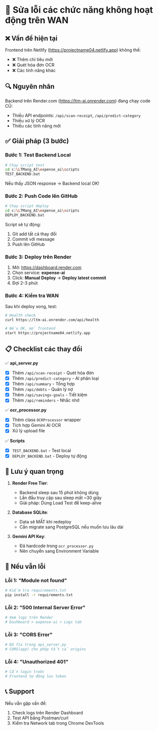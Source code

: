 # 🔧 Sửa lỗi các chức năng không hoạt động trên WAN

## ❌ Vấn đề hiện tại

Frontend trên Netlify (https://projectname04.netlify.app) không thể:
- ❌ Thêm chi tiêu mới
- ❌ Quét hóa đơn OCR
- ❌ Các tính năng khác

## 🔍 Nguyên nhân

Backend trên Render.com (https://ltm-ai.onrender.com) đang chạy code CŨ:
- Thiếu API endpoints: `/api/scan-receipt`, `/api/predict-category`
- Thiếu xử lý OCR
- Thiếu các tính năng mới

## ✅ Giải pháp (3 bước)

### Bước 1: Test Backend Local

```bash
# Chạy script test
cd c:\LTMang_AI\expense_ai\scripts
TEST_BACKEND.bat
```

Nếu thấy JSON response → Backend local OK!

### Bước 2: Push Code lên GitHub

```bash
# Chạy script deploy
cd c:\LTMang_AI\expense_ai\scripts
DEPLOY_BACKEND.bat
```

Script sẽ tự động:
1. Git add tất cả thay đổi
2. Commit với message
3. Push lên GitHub

### Bước 3: Deploy trên Render

1. Mở: https://dashboard.render.com
2. Chọn service: **expense-ai**
3. Click: **Manual Deploy** → **Deploy latest commit**
4. Đợi 2-3 phút

### Bước 4: Kiểm tra WAN

Sau khi deploy xong, test:

```bash
# Health check
curl https://ltm-ai.onrender.com/api/health

# Nếu OK, mở frontend
start https://projectname04.netlify.app
```

## 📋 Checklist các thay đổi

✅ **api_server.py**
- [x] Thêm `/api/scan-receipt` - Quét hóa đơn
- [x] Thêm `/api/predict-category` - AI phân loại
- [x] Thêm `/api/summary` - Tổng hợp
- [x] Thêm `/api/debts` - Quản lý nợ
- [x] Thêm `/api/savings-goals` - Tiết kiệm
- [x] Thêm `/api/reminders` - Nhắc nhở

✅ **ocr_processor.py**
- [x] Thêm class `OCRProcessor` wrapper
- [x] Tích hợp Gemini AI OCR
- [x] Xử lý upload file

✅ **Scripts**
- [x] `TEST_BACKEND.bat` - Test local
- [x] `DEPLOY_BACKEND.bat` - Deploy tự động

## 🚨 Lưu ý quan trọng

1. **Render Free Tier**: 
   - Backend sleep sau 15 phút không dùng
   - Lần đầu truy cập sau sleep mất ~30 giây
   - Giải pháp: Dùng Load Test để keep-alive

2. **Database SQLite**:
   - Data sẽ MẤT khi redeploy
   - Cần migrate sang PostgreSQL nếu muốn lưu lâu dài

3. **Gemini API Key**:
   - Đã hardcode trong `ocr_processor.py`
   - Nên chuyển sang Environment Variable

## 🔄 Nếu vẫn lỗi

### Lỗi 1: "Module not found"
```bash
# Kiểm tra requirements.txt
pip install -r requirements.txt
```

### Lỗi 2: "500 Internal Server Error"
```bash
# Xem logs trên Render
# Dashboard > expense-ai > Logs tab
```

### Lỗi 3: "CORS Error"
```bash
# Đã fix trong api_server.py
# CORS(app) cho phép tất cả origins
```

### Lỗi 4: "Unauthorized 401"
```bash
# Cần login trước
# Frontend tự động lưu token
```

## 📞 Support

Nếu vẫn gặp vấn đề:
1. Check logs trên Render Dashboard
2. Test API bằng Postman/curl
3. Kiểm tra Network tab trong Chrome DevTools
